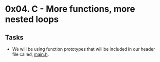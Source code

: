 # 0x04. C - More functions, more nested loops

## Tasks

- We will be using function prototypes that will be included in our header file called, [main.h](./main.h).


